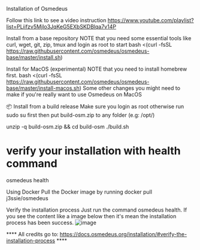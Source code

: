 Installation of Osmedeus

Follow this link to see a video instruction
https://www.youtube.com/playlist?list=PLiifzv5MjIo3JqKeG5EXbSKDBlqa7v14P



Install from a base repository
NOTE that you need some essential tools like curl, wget, git, zip, tmux and login as root to start
bash <(curl -fsSL https://raw.githubusercontent.com/osmedeus/osmedeus-base/master/install.sh)



Install for MacOS (experimental)
NOTE that you need to install homebrew first.
bash <(curl -fsSL https://raw.githubusercontent.com/osmedeus/osmedeus-base/master/install-macos.sh)
Some other changes you might need to make if you're really want to use Osmedeus on MacOS



📦 Install from a build release
Make sure you login as root otherwise run sudo su first then put build-osm.zip to any folder (e.g: /opt/)

unzip -q build-osm.zip && cd build-osm
./build.sh



# verify your installation with health command
osmedeus health



Using Docker
Pull the Docker image by running docker pull j3ssie/osmedeus



Verify the installation process
Just run the command osmedeus health. If you see the content like a image below then it's mean the installation process has been success.
![image](https://user-images.githubusercontent.com/106616965/171278491-6a3405a6-ca70-4a74-b070-e73cd756d577.png)


**** All credits go to: https://docs.osmedeus.org/installation/#verify-the-installation-process ****
